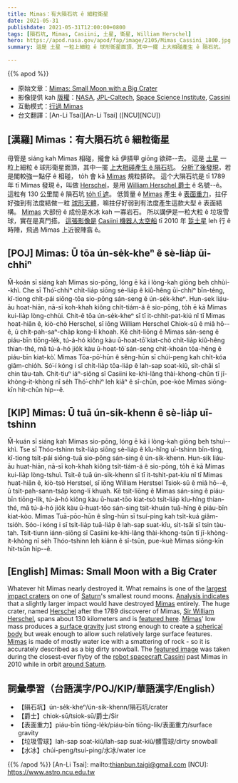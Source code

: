 ```yaml
---
title: Mimas：有大隕石坑 ê 細粒衛星
date: 2021-05-31
publishdate: 2021-05-31T12:00:00+0800
tags: [隕石坑, Mimas, Casiini, 土星, 衛星, William Herschel]
hero: https://apod.nasa.gov/apod/fap/image/2105/Mimas_Cassini_1800.jpg
summary: 這是 土星 一粒上細粒 ê 球形衛星面頂，其中一擺 上大相碰產生 ê 隕石坑。

---
```


{{% apod %}}

- 原始文章：[Mimas: Small Moon with a Big Crater](https://apod.nasa.gov/apod/ap210531.html)
- 影像提供 kah [版權][copyright]：[NASA](https://www.nasa.gov/), [JPL-Caltech](https://www.jpl.nasa.gov/), [Space Science Institute](https://www.spacescience.org/), [Cassini](https://solarsystem.nasa.gov/missions/cassini/overview/)
- 互動模式：[行過 Mimas](https://trek.nasa.gov/mimas/)
- 台文翻譯：[An-Li Tsai][An-Li Tsai] ([NCU][NCU])

## [漢羅] Mimas：有大隕石坑 ê 細粒衛星

毋管是 siáng kah Mimas 相碰，攏會 kā 伊挵甲 giōng 欲碎--去。
這是 [土星][Saturn] 一粒上細粒 ê 球形衛星面頂，其中一擺 [上大相碰產生 ê 隕石坑][largest impact craters]。
[分析了後發現][Analysis indicates]，若是閣較強一點仔 ê 相碰， to̍h 會 kā [Mimas][Mimas 1] 規粒挵碎。
這个大隕石坑是 tī 1789 年 tī Mimas 發現 ê，叫做 [Herschel][Herschel]，是用 [William Herschel 爵士][Sir William Herschel] ê 名號--ê。
這粒有 130 公里闊 ê 隕石坑 [to̍h tī 遮][featured here]。
低質量 ê [Mimas][Mimas 2] 產生 ê [表面重力][surface gravity]，拄仔好強到有法度結做一粒 [球形天體][spherical body]，嘛拄仔好弱到有法度產生這款大型 ê 表面結構。
[Mimas][Mimas 3] 大部份 ê 成份是水冰 kah 一寡岩石。
所以講伊是一粒大粒 ê 垃圾雪球，實在是真鬥搭。
[這張影像是][featured image] [Casiini 機器人太空船][robot spacecraft Cassini] tī 2010 年 [踅土星][around Saturn] leh 行 ê 時陣，飛過 Mimas 上近彼陣翕 ê。


## [POJ] Mimas: Ū tōa ún-se̍k-kheⁿ ê sè-lia̍p ūi-chhiⁿ

M̄-koán sī siáng kah Mimas sio-pōng, lóng ē kā i lòng-kah giōng beh chhùi--khì.
Che sī Thó͘-chhiⁿ chi̍t-lia̍p siōng sè-lia̍p ê kiû-hêng ūi-chhiⁿ bīn-téng, kî-tiong chi̍t-pái siōng-tōa sio-pōng sán-seng ê ún-se̍k-kheⁿ.
Hun-sek liáu-āu hoat-hiān, nā-sī koh-khah kiông chi̍t-tiám-á ê sio-pōng, to̍h ē kā Mimas kui-lia̍p lòng-chhùi.
Chit-ê tōa ún-se̍k-kheⁿ sī tī it-chhit-pat-kiú nî tī Mimas hoat-hiān ê, kiò-chò Herschel, sī iōng William Herschel Chiok-sū ê miâ hō--ê, ū chi̍t-pah-saⁿ-cha̍p kong-lí khoah.
Kē chit-liōng ê Mimas sán-seng ê piáu-bīn tiōng-le̍k, tú-á-hó kiông kàu ū-hoat-tō͘ kiat-chò chi̍t-lia̍p kiû-hêng thian-thé, mā tú-á-hó jio̍k kàu ū-hoat-tō͘ sán-seng chit-khoán tōa-hêng ê piáu-bīn kiat-kò͘.
Mimas Tōa-pō͘-hūn ê sêng-hūn sī chúi-peng kah chi̍t-kóa giâm-chio̍h.
Só͘-í kóng i sī chi̍t-lia̍p tōa-lia̍p ê lah-sap soat-kiû, si̍t-chāi sī chin tàu-tah.
Chit-tiuⁿ iáⁿ-siōng sī Casiini ke-khì-lâng thài-khong-chûn tī jī-khòng-it-khòng nî se̍h Thó͘-chhiⁿ leh kiâⁿ ê sî-chūn, poe-kòe Mimas siōng-kīn hit-chūn hip--ê.



## [KIP] Mimas: Ū tuā ún-si̍k-khenn ê sè-lia̍p uī-tshinn

M̄-kuán sī siáng kah Mimas sio-pōng, lóng ē kā i lòng-kah giōng beh tshuì--khì.
Tse sī Thóo-tshinn tsi̍t-lia̍p siōng sè-lia̍p ê kîu-hîng uī-tshinn bīn-tíng, kî-tiong tsi̍t-pái siōng-tuā sio-pōng sán-sing ê ún-si̍k-khenn.
Hun-sik liáu-āu huat-hiān, nā-sī koh-khah kiông tsi̍t-tiám-á ê sio-pōng, to̍h ē kā Mimas kui-lia̍p lòng-tshuì.
Tsit-ê tuā ún-si̍k-khenn sī tī it-tshit-pat-kíu nî tī Mimas huat-hiān ê, kiò-tsò Herstsel, sī iōng William Herstsel Tsiok-sū ê miâ hō--ê, ū tsi̍t-pah-sann-tsa̍p kong-lí khuah.
Kē tsit-liōng ê Mimas sán-sing ê piáu-bīn tiōng-li̍k, tú-á-hó kiông kàu ū-huat-tōo kiat-tsò tsi̍t-lia̍p kîu-hîng thian-thé, mā tú-á-hó jio̍k kàu ū-huat-tōo sán-sing tsit-khuán tuā-hîng ê piáu-bīn kiat-kòo.
Mimas Tuā-pōo-hūn ê sîng-hūn sī tsuí-ping kah tsi̍t-kuá giâm-tsio̍h.
Sóo-í kóng i sī tsi̍t-lia̍p tuā-lia̍p ê lah-sap suat-kîu, si̍t-tsāi sī tsin tàu-tah.
Tsit-tiunn iánn-siōng sī Casiini ke-khì-lâng thài-khong-tsûn tī jī-khòng-it-khòng nî se̍h Thóo-tshinn leh kiânn ê sî-tsūn, pue-kuè Mimas siōng-kīn hit-tsūn hip--ê.



## [English] Mimas: Small Moon with a Big Crater

Whatever hit Mimas nearly destroyed it.
What remains is one of the [largest impact craters][largest impact craters] on one of [Saturn][Saturn]'s smallest round moons.
[Analysis indicates][Analysis indicates] that a slightly larger impact would have destroyed [Mimas][Mimas 1] entirely.
The huge crater, named [Herschel][Herschel] after the 1789 discoverer of Mimas, [Sir William Herschel][Sir William Herschel], spans about 130 kilometers and is [featured here][featured here].
[Mimas][Mimas 2]' low mass produces a [surface gravity][surface gravity] just strong enough to create a [spherical body][spherical body] but weak enough to allow such relatively large surface features.
[Mimas][Mimas 3] is made of mostly water ice with a smattering of rock - so it is accurately described as a big dirty snowball.
The [featured image][featured image] was taken during the closest-ever flyby of the [robot spacecraft Cassini][robot spacecraft Cassini] past Mimas in 2010 while in orbit [around Saturn][around Saturn].


## 詞彙學習（台語漢字/POJ/KIP/華語漢字/English）

- 【隕石坑】ún-se̍k-kheⁿ/ún-si̍k-khenn/隕石坑/crater
- 【爵士】chiok-sū/tsiok-sū/爵士/Sir
- 【表面重力】piáu-bīn tiōng-le̍k/piáu-bīn tiōng-li̍k/表面重力/surface gravity
- 【垃圾雪球】lah-sap soat-kiû/lah-sap suat-kiû/髒雪球/dirty snowball
- 【水冰】chúi-peng/tsuí-ping/水冰/water ice



{{% /apod %}}
[An-Li Tsai]: mailto:thianbun.taigi@gmail.com
[NCU]: https://www.astro.ncu.edu.tw

[copyright]: https://apod.nasa.gov/apod/fap/lib/about_apod.html#srapply

[largest impact craters]:https://apod.nasa.gov/apod/ap960906.html
[Saturn]:https://solarsystem.nasa.gov/planets/saturn/overview/
[Analysis indicates]:https://sos.noaa.gov/datasets/mimas-saturns-moon/
[Mimas 1]:https://trek.nasa.gov/mimas/
[Herschel]:https://en.wikipedia.org/wiki/Herschel_Space_Observatory
[Sir William Herschel]:https://www.astroleague.org/al/obsclubs/herschel/fwhershs.html
[featured here]:https://photojournal.jpl.nasa.gov/catalog/PIA12570
[Mimas 2]:https://en.wikipedia.org/wiki/Mimas_(moon)
[surface gravity]:https://www.exploratorium.edu/ronh/weight/
[spherical body]:https://en.wikipedia.org/wiki/Death_star
[Mimas 3]:https://solarsystem.nasa.gov/moons/saturn-moons/mimas/in-depth/
[featured image]:https://photojournal.jpl.nasa.gov/catalog/PIA12570
[robot spacecraft Cassini]:https://solarsystem.nasa.gov/missions/cassini/mission/spacecraft/cassini-orbiter/
[around Saturn]:https://apod.nasa.gov/apod/ap200419.html
